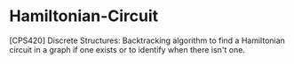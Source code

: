 # Hamiltonian-Circuit
[CPS420] Discrete Structures: Backtracking algorithm to find a Hamiltonian circuit in a graph if one exists or to identify when there isn't one.
